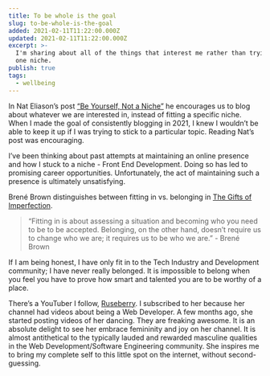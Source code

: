 ```yaml
---
title: To be whole is the goal
slug: to-be-whole-is-the-goal
added: 2021-02-11T11:22:00.000Z
updated: 2021-02-11T11:22:00.000Z
excerpt: >-
  I'm sharing about all of the things that interest me rather than trying to fit
  one niche.
publish: true
tags:
  - wellbeing
---
```


In Nat Eliason’s post [“Be Yourself, Not a Niche”](https://www.nateliason.com/blog/be-yourself) he encourages us to blog about whatever we are interested in, instead of fitting a specific niche. When I made the goal of consistently blogging in 2021, I knew I wouldn’t be able to keep it up if I was trying to stick to a particular topic. Reading Nat’s post was encouraging.

I’ve been thinking about past attempts at maintaining an online presence and how I stuck to a niche - Front End Development. Doing so has led to promising career opportunities. Unfortunately, the act of maintaining such a presence is ultimately unsatisfying. 

Brené Brown distinguishes between fitting in vs. belonging in [The Gifts of Imperfection](https://brenebrown.com/thegifts-hub/).

> “Fitting in is about assessing a situation and becoming who you need to be to be accepted. Belonging, on the other hand, doesn’t require us to change who we are; it requires us to be who we are.” - Brené Brown

If I am being honest, I have only fit in to the Tech Industry and Development community; I have never really belonged. It is impossible to belong when you feel you have to prove how smart and talented you are to be worthy of a place. 

There’s a YouTuber I follow, [Ruseberry](https://www.youtube.com/channel/UCtnlBCZa6lpWMRdIhXAyVeQ). I subscribed to her because her channel had videos about being a Web Developer. A few months ago, she started posting videos of her dancing. They are freaking awesome. It is an absolute delight to see her embrace femininity and joy on her channel. It is almost antithetical to the typically lauded and rewarded masculine qualities in the Web Development/Software Engineering community. She inspires me to bring my complete self to this little spot on the internet, without second-guessing.
